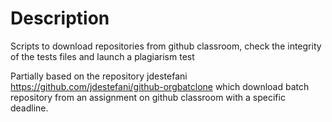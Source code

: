 # Description
Scripts to download repositories from github classroom, check the integrity of the tests files and launch a plagiarism test

Partially based on the repository jdestefani https://github.com/jdestefani/github-orgbatclone which download batch repository from an assignment on github classroom with a specific deadline.